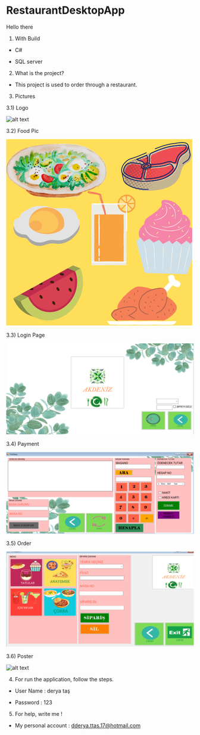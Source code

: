 # RestaurantDesktopApp
Hello there
 1) With Build

* C#
- SQL server  

 2) What is the project?
 * This project is used to order through a restaurant.

3) Pictures

3.1) Logo

![alt text](https://github.com/deryatas/RestaurantDesktopApp/blob/main/Pic/AKDEN%C4%B0Z%20RESTORAN.png)


3.2) Food Pic

![alt text](https://github.com/deryatas/RestaurantDesktopApp/blob/main/Pic/EKLE%20(2).png)

3.3) Login Page

![alt text](https://github.com/deryatas/RestaurantDesktopApp/blob/main/Pic/11.PNG)

3.4) Payment

![alt text](https://github.com/deryatas/RestaurantDesktopApp/blob/main/Pic/8.PNG)

3.5) Order

![alt text](https://github.com/deryatas/RestaurantDesktopApp/blob/main/Pic/9.PNG)

3.6) Poster

![alt text](https://github.com/deryatas/RestaurantDesktopApp/blob/main/Pic/YEN%C4%B0LE%20(7).png)


4) For run the application, follow the steps.

* User Name : derya taş
- Password : 123

5) For help, write me !

* My personal account : dderya.ttas.17@hotmail.com







